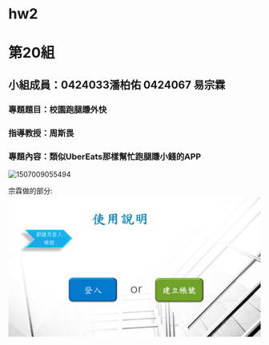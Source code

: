 # hw2
# 第20組
## 小組成員：0424033潘柏佑 0424067 易宗霖
### 專題題目：校園跑腿賺外快
### 指導教授：周斯畏
### 專題內容：類似UberEats那樣幫忙跑腿賺小錢的APP
![1507009055494](1507009055494.jpg)

宗霖做的部分:
![1](1.png)
